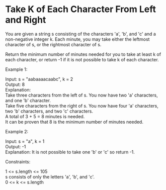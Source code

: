 # Take K of Each Character From Left and Right

You are given a string s consisting of the characters 'a', 'b', and 'c' and a non-negative integer k. Each minute, you may take either the leftmost character of s, or the rightmost character of s.

Return the minimum number of minutes needed for you to take at least k of each character, or return -1 if it is not possible to take k of each character.

Example 1:

Input: s = "aabaaaacaabc", k = 2\
Output: 8\
Explanation: \
Take three characters from the left of s. You now have two 'a' characters, and one 'b' character.\
Take five characters from the right of s. You now have four 'a' characters, two 'b' characters, and two 'c' characters.\
A total of 3 + 5 = 8 minutes is needed.\
It can be proven that 8 is the minimum number of minutes needed.

Example 2:

Input: s = "a", k = 1\
Output: -1\
Explanation: It is not possible to take one 'b' or 'c' so return -1.

Constraints:

1 <= s.length <= 105\
s consists of only the letters 'a', 'b', and 'c'.\
0 <= k <= s.length